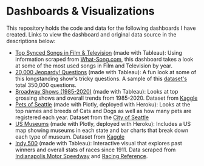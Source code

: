 # Dashboards & Visualizations
This repository holds the code and data for the following dashboards I have created. Links to view the dashboard and original data source in the descriptions below:
- [Top Synced Songs in Film & Television](https://public.tableau.com/views/TopSongsinFilmTelevision/Dashboard1?:display_count=y&publish=yes&:origin=viz_share_link) (made with Tableau): Using information scraped from [What-Song.com](https://what-song.com), this dashboard takes a look at some of the most used songs in Film and Television by year. 
- [20,000 Jeopardy! Questions](https://public.tableau.com/views/JeopardyQuestions_15907117367270/Dashboard1?:display_count=y&publish=yes&:origin=viz_share_link) (made with Tableau): A fun look at some of this longstanding show's tricky questions. A sample of this [dataset's](https://www.kaggle.com/prondeau/350000-jeopardy-questions?select=master_season1-35.tsv) total 350,000 questions.
- [Broadway Shows (1985-2020)](https://public.tableau.com/views/BroadwayShows1985-2020/Dashboard1?:display_count=y&publish=yes&:origin=viz_share_link) (made with Tableau): Looks at top grossing shows and overall trends from 1985-2020. Dataset from [Kaggle](https://www.kaggle.com/jessemostipak/broadway-weekly-grosses)
- [Pets of Seattle](https://sc-seattle-dogs.herokuapp.com/) (made with Plotly, deployed with Heroku): Looks at the top names and breeds of Cats and Dogs as well as how many pets are registered each year. Dataset from the [City of Seattle](https://data.seattle.gov/Community/Seattle-Pet-Licenses/jguv-t9rb)
- [US Museums](https://sc-museum-app.herokuapp.com/) (made with Plotly, deployed with Heroku): Includes a US map showing museums in each state and bar charts that break down each type of museum. Dataset from [Kaggle](https://www.kaggle.com/imls/museum-directory)
- [Indy 500](https://public.tableau.com/views/Indy_500/IndyDash?:language=en&:display_count=y&publish=yes&:origin=viz_share_link) (made with Tableau): Interactive visual that explores past winners and overall stats of races since 1911. Data scraped from [Indianapolis Motor Speedway](https://www.indianapolismotorspeedway.com/events/indy500/history/historical-stats/race-stats/race-results/2019) and [Racing Reference](https://www.racing-reference.info/indy500.htm).
